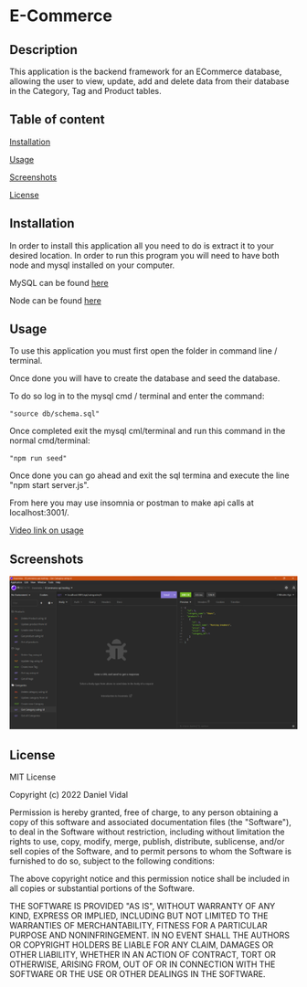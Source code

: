 # E-Commerce


## Description

This application is the backend framework for an ECommerce database, allowing the user to view, update, add and delete data from their database in the Category, Tag and Product tables.


## Table of content
[Installation](#installation)

[Usage](#usage)

[Screenshots](#screenshots)

[License](#license)


## Installation
In order to install this application all you need to do is extract it to your desired location. In order to run this program you will need to have both node and mysql installed on your computer.

MySQL can be found [here](https://dev.mysql.com/downloads/mysql/)

Node can be found [here](https://nodejs.org/en/download/)

## Usage

To use this application you must first open the folder in command line / terminal.

Once done you will have to create the database and seed the database. 

To do so log in to the mysql cmd / terminal and enter the command:
    
    "source db/schema.sql"

Once completed exit the mysql cml/terminal and run this command in the normal cmd/terminal:

    "npm run seed"

Once done you can go ahead and exit the sql termina and execute the line "npm start server.js".

From here you may use insomnia or postman to make api calls at localhost:3001/.
 
[Video link on usage](https://drive.google.com/file/d/1HOiZSEFD9c2iU9eU91zbIMG6TE4PPqAy/view)


## Screenshots
![Ecommerce Screenshot](./assets/images/ECommerce-screenshot.png)

## License
MIT License

Copyright (c) 2022 Daniel Vidal

Permission is hereby granted, free of charge, to any person obtaining a copy
of this software and associated documentation files (the "Software"), to deal
in the Software without restriction, including without limitation the rights
to use, copy, modify, merge, publish, distribute, sublicense, and/or sell
copies of the Software, and to permit persons to whom the Software is
furnished to do so, subject to the following conditions:

The above copyright notice and this permission notice shall be included in all
copies or substantial portions of the Software.

THE SOFTWARE IS PROVIDED "AS IS", WITHOUT WARRANTY OF ANY KIND, EXPRESS OR
IMPLIED, INCLUDING BUT NOT LIMITED TO THE WARRANTIES OF MERCHANTABILITY,
FITNESS FOR A PARTICULAR PURPOSE AND NONINFRINGEMENT. IN NO EVENT SHALL THE
AUTHORS OR COPYRIGHT HOLDERS BE LIABLE FOR ANY CLAIM, DAMAGES OR OTHER
LIABILITY, WHETHER IN AN ACTION OF CONTRACT, TORT OR OTHERWISE, ARISING FROM,
OUT OF OR IN CONNECTION WITH THE SOFTWARE OR THE USE OR OTHER DEALINGS IN THE
SOFTWARE.

